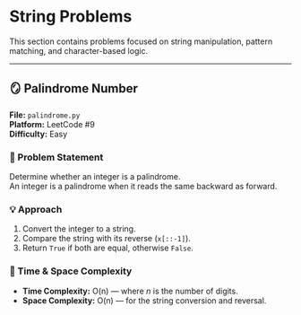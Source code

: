
# String Problems

This section contains problems focused on string manipulation, pattern matching, and character-based logic.

---

## 🪞 Palindrome Number

**File:** `palindrome.py`  
**Platform:** LeetCode #9  
**Difficulty:** Easy  

### 🧩 Problem Statement  
Determine whether an integer is a palindrome.  
An integer is a palindrome when it reads the same backward as forward.

### 💡 Approach  
1. Convert the integer to a string.  
2. Compare the string with its reverse (`x[::-1]`).  
3. Return `True` if both are equal, otherwise `False`.

### 🧮 Time & Space Complexity  
- **Time Complexity:** O(n) — where *n* is the number of digits.  
- **Space Complexity:** O(n) — for the string conversion and reversal.

